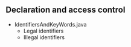 Declaration and access control
-
* IdentifiersAndKeyWords.java
    * Legal identifiers
    * Illegal identifiers